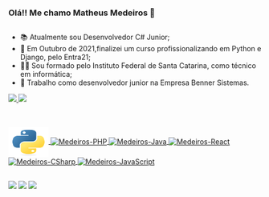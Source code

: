 ### Olá!! Me chamo Matheus Medeiros 👋

  ##
- 📚 Atualmente sou Desenvolvedor C# Junior;
- 🌱 Em Outubro de 2021,finalizei um curso profissionalizando em Python e Django, pelo Entra21;
- 👨‍🎓 Sou formado pelo Instituto Federal de Santa Catarina, como técnico em informática; 
- 💼 Trabalho como desenvolvedor junior na Empresa Benner Sistemas. 
<div>
  <a href="https://github.com/MMedeiros03">
  <img height="180em" src="https://github-readme-stats.vercel.app/api?username=MMedeiros03&show_icons=true&theme=dark&include_all_commits=true&count_private=true"/>
  <img height="180em" src="https://github-readme-stats.vercel.app/api/top-langs/?username=MMedeiros03&layout=compact&langs_count=7&theme=dark"/>
</div>

  ##
  
<div style="display: inline_block"><br>
  <img align="center" alt="Medeiros-Python" height="60" width="80" src="https://raw.githubusercontent.com/devicons/devicon/master/icons/python/python-original.svg">
  <img align="center" alt="Medeiros-PHP" height="60" width="80" src="https://cdn.jsdelivr.net/gh/devicons/devicon/icons/php/php-original.svg"/>
  <img align="center" alt="Medeiros-Java" height="60" width="80" src="https://cdn.jsdelivr.net/gh/devicons/devicon/icons/java/java-original.svg"/>
  <img align="center" alt="Medeiros-React" height="60" width="80" src="https://cdn.jsdelivr.net/gh/devicons/devicon/icons/react/react-original.svg" />
  <img align="center" alt="Medeiros-CSharp" height="60" width="80" src="https://cdn.jsdelivr.net/gh/devicons/devicon/icons/csharp/csharp-original.svg" />
  <img align="center" alt="Medeiros-JavaScript" height="60" width="80" src="https://cdn.jsdelivr.net/gh/devicons/devicon/icons/javascript/javascript-original.svg" />
</div>
  
  ##
  
<div> 
  <a href="https://www.instagram.com/m_medeiross03/" target="_blank"><img src="https://img.shields.io/badge/-Instagram-%23E4405F?style=for-the-badge&logo=instagram&logoColor=white" target="_blank"></a>
  <a href="https://www.linkedin.com/in/matheus-medeiros-3975b6216/" target="_blank"><img src="https://img.shields.io/badge/LinkedIn-0077B5?style=for-the-badge&logo=linkedin&logoColor=white" target="_blank"></a>
  <a href = "mailto:matheusmedeiros2003@gmail.com"><img src="https://img.shields.io/badge/-Gmail-%23333?style=for-the-badge&logo=gmail&logoColor=white" target="_blank"></a>
 </div>
  
  
